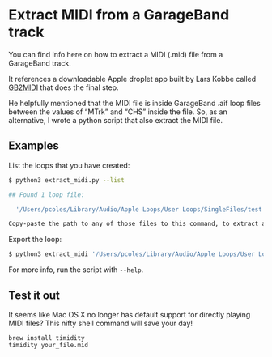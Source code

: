 
Extract MIDI from a GarageBand track
====================================

You can find info here on how to extract a MIDI (.mid) file from a GarageBand track.

It references a downloadable Apple droplet app built by Lars Kobbe called [GB2MIDI](http://www.larskobbe.de/midi-export-in-apples-garageband/) that does the final step.

He helpfully mentioned that the MIDI file is inside GarageBand .aif loop files between the values of “MTrk” and “CHS” inside the file. So, as an alternative, I wrote a python script that also extract the MIDI file.

## Examples

List the loops that you have created:

```bash
$ python3 extract_midi.py --list

## Found 1 loop file:

  '/Users/pcoles/Library/Audio/Apple Loops/User Loops/SingleFiles/test - loop.aif'

Copy-paste the path to any of those files to this command, to extract a .mid file.
```

Export the loop:

```bash
$ python3 extract_midi '/Users/pcoles/Library/Audio/Apple Loops/User Loops/SingleFiles/test - loop.aif'
```

For more info, run the script with `--help`.


## Test it out

It seems like Mac OS X no longer has default support for directly playing MIDI files? This nifty shell command will save your day!

```
brew install timidity
timidity your_file.mid
```
